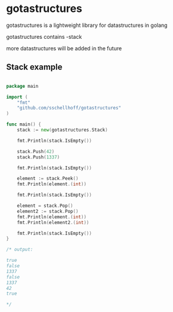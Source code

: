 # gotastructures

gotastructures is a lightweight library for datastructures in golang

gotastructures contains
-stack

more datastructures will be added in the future


## Stack example

~~~Go

package main

import (
	"fmt"
	"github.com/sschellhoff/gotastructures"
)

func main() {
	stack := new(gotastructures.Stack)

	fmt.Println(stack.IsEmpty())

	stack.Push(42)
	stack.Push(1337)

	fmt.Println(stack.IsEmpty())

	element := stack.Peek()
	fmt.Println(element.(int))

	fmt.Println(stack.IsEmpty())

	element = stack.Pop()
	element2 := stack.Pop()
	fmt.Println(element.(int))
	fmt.Println(element2.(int))

	fmt.Println(stack.IsEmpty())
}

/* output:

true
false
1337
false
1337
42
true

*/
